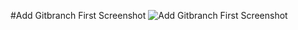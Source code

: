 #Add Gitbranch First Screenshot
![Add Gitbranch First Screenshot](https://user-images.githubusercontent.com/40396070/82007644-a5275080-9662-11ea-9708-89c2e596c3e3.PNG)
